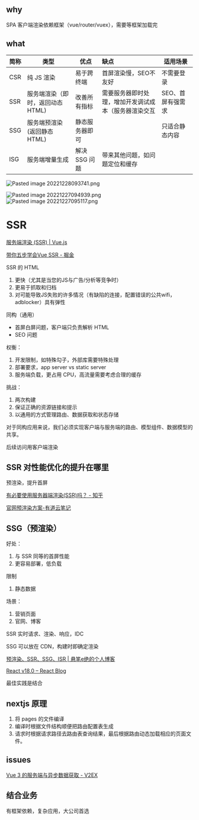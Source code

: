 
## why

SPA 客户端渲染依赖框架（vue/router/vuex），需要等框架加载完

## what


| 简称 | 类型               | 优点          | 缺点                             | 适用场景       |
| ---- | ------------------ | ------------- |:-------------------------------- | -------------- |
| CSR  | 纯 JS 渲染         | 易于跨终端    |       首屏渲染慢，SEO不友好                         | 不需要登录     |
| SSR  | 服务端渲染（即时，返回动态 HTML) | 改善所有指标  | 需要服务器即时处理，增加开发调试成本（服务器渲染交互 |     SEO、首屏有强需求           |
| SSG  | 服务端预渲染(返回静态 HTML)       |   静态服务器即可            |                                  | 只适合静态内容 |
| ISG  | 服务端增量生成           | 解决 SSG 问题 | 带来其他问题，如问题定位和缓存   |                |



![Pasted image 20221228093741.png](https://img.oaker.bid/?url=http://tvax1.sinaimg.cn/large/4e5d3ea7gy1h9plzy33baj21c00r8qsc.jpg)

![Pasted image 20221227094939.png](https://img.oaker.bid/?url=http://tvax1.sinaimg.cn/large/4e5d3ea7gy1h9pm0f6relj20og0b8wlf.jpg)
![Pasted image 20221227095117.png](https://img.oaker.bid/?url=http://tvax1.sinaimg.cn/large/4e5d3ea7gy1h9pm102k1gj23js298npd.jpg)

# SSR

[服务端渲染 (SSR) | Vue.js](https://cn.vuejs.org/guide/scaling-up/ssr.html#why-ssr)

[带你五步学会Vue SSR - 掘金](https://juejin.im/post/5bbda9ed5188255c8f06c0dc)

SSR 的 HTML

1. 更快（尤其是当您的JS与广告/分析等竞争时）
2. 更易于抓取和归档
3. 对可能导致JS失败的许多情况（有缺陷的连接，配置错误的公共wifi，adblocker）具有弹性

同构（通用）

- 首屏白屏问题，客户端只负责解析 HTML
- SEO 问题

权衡：
1. 开发限制，如特殊勾子，外部库需要特殊处理
2. 部署要求，app server vs static server
3. 服务端负载，更占用 CPU，高流量需要考虑合理的缓存

挑战：
1. 两次构建
2. 保证正确的资源链接和提示
3. 以通用的方式管理路由、数据获取和状态存储

对于同构应用来说，我们必须实现客户端与服务端的路由、模型组件、数据模型的共享。

后续访问用客户端渲染

## SSR 对性能优化的提升在哪里

预渲染，提升首屏

[有必要使用服务器端渲染(SSR)吗？ - 知乎](https://www.zhihu.com/question/308792091/answer/575636896)

[官网预渲染方案-有道云笔记](https://note.youdao.com/ynoteshare1/index.html?id=9174b59418d987cd810dc058a7b6a121&type=note)

## SSG（预渲染）

好处：
1. 与 SSR 同等的首屏性能
2. 更容易部署，低负载

限制
1. 静态数据

场景：
1. 营销页面
2. 官网、博客

SSR 实时请求、渲染、响应，IDC

SSG 可以放在 CDN，构建时即确定渲染

[预渲染、SSR、SSG、ISR | 悬笔e绝的个人博客](https://www.xuanbiyijue.com/2021/08/17/%E9%A2%84%E6%B8%B2%E6%9F%93%E3%80%81SSR%E3%80%81SSG%E3%80%81ISR/)

[React v18.0 – React Blog](https://reactjs.org/blog/2022/03/29/react-v18.html#gradually-adopting-concurrent-features)

最佳实践是结合

## nextjs 原理

1. 将 pages 的文件编译
2. 编译时根据文件结构顺便把路由配置表生成
3. 请求时根据请求路径去路由表查询结果，最后根据路由动态加载相应的页面文件。

## issues

[Vue 3 的服务端与异步数据获取 - V2EX](https://www.v2ex.com/t/845794)

## 结合业务

有框架依赖，复杂应用，大公司首选


